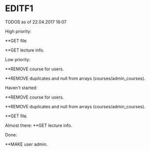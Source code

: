 # EDITF1

TODOS as of 22.04.2017 16:07

High priority:

**GET file.

**GET lecture info.

Low priority:

**REMOVE course for users.

**REMOVE dupilcates and null from arrays (courses/admin_courses).


Haven't started:

**REMOVE course for users.

**REMOVE dupilcates and null from arrays (courses/admin_courses).

**GET file.

Almost there:
**GET lecture info.

Done:

**MAKE user admin.
